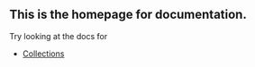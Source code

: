 ## This is the homepage for documentation.

Try looking at the docs for 
* [Collections](collection)
